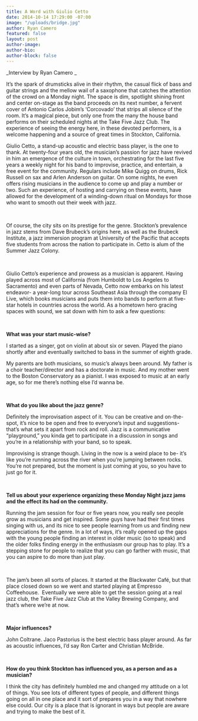 ```yaml
---
title: A Word with Giulio Cetto
date: 2014-10-14 17:29:00 -07:00
image: "/uploads/bridge.jpg"
author: Ryan Camero
featured: false
layout: post
author-image: 
author-bio: 
author-block: false
---
```


_Interview by Ryan Camero _

It’s the spark of drumsticks alive in their rhythm, the casual flick of bass and guitar strings and the mellow wail of a saxophone that catches the attention of the crowd on a Monday night. The space is dim, spotlight shining front and center on-stage as the band proceeds on its next number, a fervent cover of Antonio Carlos Jobim’s ‘Corcovado’ that strips all silence of the room. It’s a magical piece, but only one from the many the house band performs on their scheduled nights at the Take Five Jazz Club. The experience of seeing the energy here, in these devoted performers, is a welcome happening and a source of great times in Stockton, California.

<!--more-->

Giulio Cetto, a stand-up acoustic and electric bass player, is the one to thank. At twenty-four years old, the musician’s passion for jazz have revived in him an emergence of the culture in town, orchestrating for the last five years a weekly night for his band to improvise, practice, and entertain, a free event for the community. Regulars include Mike Quigg on drums, Rick Russell on sax and Arlen Anderson on guitar. On some nights, he even offers rising musicians in the audience to come up and play a number or two. Such an experience, of hosting and carrying on these events, have allowed for the development of a winding-down ritual on Mondays for those who want to smooth out their week with jazz.

&nbsp;

Of course, the city sits on its prestige for the genre. Stockton’s prevalence in jazz stems from Dave Brubeck’s origins here, as well as the Brubeck Institute, a jazz immersion program at University of the Pacific that accepts five students from across the nation to participate in. Cetto is alum of the Summer Jazz Colony.

&nbsp;

Giulio Cetto’s experience and prowess as a musician is apparent. Having played across most of California (from Humboldt to Los Angeles to Sacramento) and even parts of Nevada, Cetto now embarks on his latest endeavor- a year-long tour across Southeast Asia through the company El Live, which books musicians and puts them into bands to perform at five-star hotels in countries across the world. As a hometown hero gracing spaces with sound, we sat down with him to ask a few questions:

&nbsp;

**What was your start music-wise?**

I started as a singer, got on violin at about six or seven. Played the piano shortly after and eventually switched to bass in the summer of eighth grade.

My parents are both musicians, so music’s always been around. My father is a choir teacher/director and has a doctorate in music. And my mother went to the Boston Conservatory as a pianist. I was exposed to music at an early age, so for me there’s nothing else I’d wanna be.

&nbsp;

**What do you like about the jazz genre?**

Definitely the improvisation aspect of it. You can be creative and on-the-spot, it’s nice to be open and free to everyone’s input and suggestions- that’s what sets it apart from rock and roll. Jazz is a communicative “playground,” you kinda get to participate in a discussion in songs and you’re in a relationship with your band, so to speak.

Improvising is strange though. Living in the now is a weird place to be- it’s like you’re running across the river when you’re jumping between rocks. You’re not prepared, but the moment is just coming at you, so you have to just go for it.

&nbsp;

**Tell us about your experience organizing these Monday Night jazz jams and the effect its had on the community.**

Running the jam session for four or five years now, you really see people grow as musicians and get inspired. Some guys have had their first times singing with us, and its nice to see people learning from us and finding new appreciations for the genre. In a lot of ways, it’s really opened up the gaps with the young people finding an interest in older music (so to speak) and the older folks finding energy in the enthusiasm our group has to play. It’s a stepping stone for people to realize that you can go farther with music, that you can aspire to do more than just play.

&nbsp;

The jam’s been all sorts of places. It started at the Blackwater Café, but that place closed down so we went and started playing at Empresso Coffeehouse.  Eventually we were able to get the session going at a real jazz club, the Take Five Jazz Club at the Valley Brewing Company, and that’s where we’re at now.

&nbsp;

**Major influences?**

John Coltrane. Jaco Pastorius is the best electric bass player around. As far as acoustic influences, I’d say Ron Carter and Christian McBride.

&nbsp;

**How do you think Stockton has influenced you, as a person and as a musician?**

I think the city has definitely humbled me and changed my attitude on a lot of things. You see lots of different types of people, and different things going on all in one place and it sort of prepares you in a way that nowhere else could. Our city is a place that is ignorant in ways but people are aware and trying to make the best of it.

&nbsp;

&nbsp;
